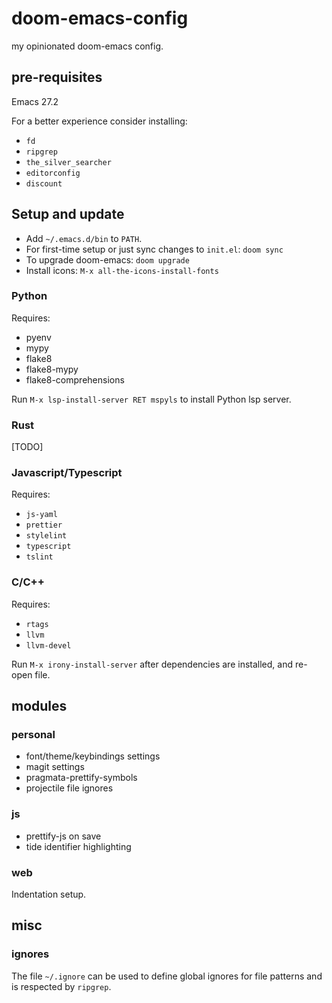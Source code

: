 # doom-emacs-config

my opinionated doom-emacs config.

## pre-requisites

Emacs 27.2

For a better experience consider installing:

- `fd`
- `ripgrep`
- `the_silver_searcher`
- `editorconfig`
- `discount`

## Setup and update

- Add `~/.emacs.d/bin` to `PATH`.
- For first-time setup or just sync changes to `init.el`: `doom sync`
- To upgrade doom-emacs: `doom upgrade`
- Install icons: `M-x all-the-icons-install-fonts`

### Python

Requires:

- pyenv
- mypy
- flake8
- flake8-mypy
- flake8-comprehensions

Run `M-x lsp-install-server RET mspyls` to install Python lsp server.

### Rust

[TODO]

### Javascript/Typescript

Requires:

- `js-yaml`
- `prettier`
- `stylelint`
- `typescript`
- `tslint`

### C/C++

Requires:

- `rtags`
- `llvm`
- `llvm-devel`

Run `M-x irony-install-server` after dependencies are installed, and re-open file.

## modules

### personal

- font/theme/keybindings settings
- magit settings
- pragmata-prettify-symbols
- projectile file ignores

### js

- prettify-js on save
- tide identifier highlighting

### web

Indentation setup.

## misc

### ignores

The file `~/.ignore` can be used to define global ignores for file patterns and
is respected by `ripgrep`.

